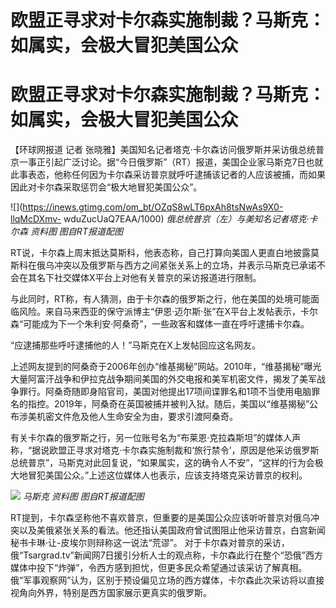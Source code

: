 # 欧盟正寻求对卡尔森实施制裁？马斯克：如属实，会极大冒犯美国公众

# 欧盟正寻求对卡尔森实施制裁？马斯克：如属实，会极大冒犯美国公众

【环球网报道 记者
张晓雅】美国知名记者塔克·卡尔森访问俄罗斯并采访俄总统普京一事正引起广泛讨论。据“今日俄罗斯”（RT）报道，美国企业家马斯克7日也就此事表态，他称任何因为卡尔森采访普京就呼吁逮捕该记者的人应该被捕，而如果因此对卡尔森采取惩罚会“极大地冒犯美国公众”。

![](https://inews.gtimg.com/om_bt/OZqS8wLT6pxAh8tsNwAs9X0-llqMcDXmv-
wduZucUaQ7EAA/1000) _俄总统普京（左）与美知名记者塔克·卡尔森 资料图 图自RT报道配图_

RT说，卡尔森上周末抵达莫斯科，他表态称，自己打算向美国人更直白地披露莫斯科在俄乌冲突以及俄罗斯与西方之间紧张关系上的立场，并表示马斯克已承诺不会在其名下社交媒体X平台上对他有关普京的采访报道进行限制。

与此同时，RT称，有人猜测，由于卡尔森的俄罗斯之行，他在美国的处境可能面临风险。来自马来西亚的保守派博主“伊恩·迈尔斯·张”在X平台上发帖表示，卡尔森“可能成为下一个朱利安·阿桑奇”，一些政客和媒体一直在呼吁逮捕卡尔森。

“应逮捕那些呼吁逮捕他的人！”马斯克在X上发帖回应这名网友。

上述网友提到的阿桑奇于2006年创办“维基揭秘”网站。2010年，“维基揭秘”曝光大量阿富汗战争和伊拉克战争期间美国的外交电报和美军机密文件，揭发了美军战争罪行。阿桑奇随即身陷官司，美国对他提出17项间谍罪名和1项不当使用电脑罪名的指控。2019年，阿桑奇在英国被捕并被判入狱。随后，美国以“维基揭秘”公布涉美机密文件危及他人生命安全为由，要求引渡阿桑奇。

有关卡尔森的俄罗斯之行，另一位账号名为“布莱恩·克拉森斯坦”的媒体人声称，“据说欧盟正寻求对塔克·卡尔森实施制裁和‘旅行禁令’，原因是他采访俄罗斯总统普京”，马斯克对此回复说，“如果属实，这的确令人不安”，“这样的行为会极大地冒犯美国公众。”上述这位媒体人也表示，应该支持塔克采访普京的权利。

![](https://inews.gtimg.com/om_bt/Ozs1H37ZwccRnxwDpS7HX1dmlCT94uC64_3EDbNGSR5-MAA/1000)
_马斯克 资料图 图自RT报道配图_

RT提到，卡尔森坚称他不喜欢普京，但重要的是美国公众应该听听普京对俄乌冲突以及美俄紧张关系的看法。他还指认美国政府曾试图阻止他采访普京，白宫新闻秘书卡琳·让-皮埃尔则辩称这一说法“荒谬”。
对于卡尔森对普京的采访，俄“Tsargrad.tv”新闻网7日援引分析人士的观点称，卡尔森此行在整个“恐俄”西方媒体中投下“炸弹”，令西方感到担忧，但更多民众希望通过该采访了解真相。俄“军事观察网”认为，区别于预设偏见立场的西方媒体，卡尔森此次采访将以直接视角向外界，特别是西方国家展示更真实的俄罗斯。

